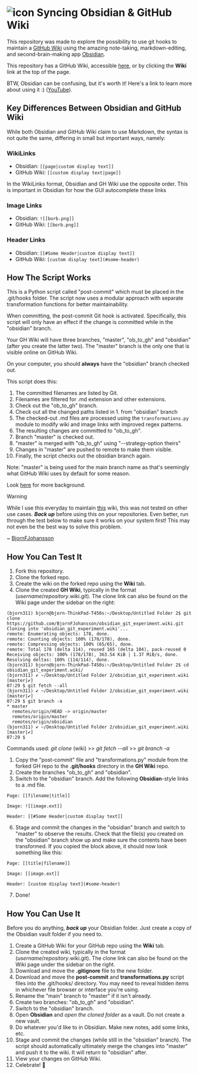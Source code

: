 # ![icon](https://github.com/ObsiWiki/ObsiWiki/blob/main/obsiwiki_small.png?raw=true) Syncing Obsidian & GitHub Wiki

This repository was made to explore the possibility to use git hooks to maintain a [GitHub Wiki](https://docs.github.com/en/communities/documenting-your-project-with-wikis/about-wikis) using the amazing note-taking, markdown-editing, and second-brain-making app [Obsidian](https://obsidian.md/). 

This repository has a GitHub Wiki, accessible [here](https://github.com/BjornFJohansson/obsidian_git_experiment/wiki), or by clicking the **Wiki** link at the top of the page.

BTW, Obsidian can be confusing, but it's worth it! Here's a link to learn more about using it :) ([YouTube](https://youtu.be/QXIa0NAycGo?si=q2-NtNW7xvjYKZSy)).

## Key Differences Between Obsidian and GitHub Wiki
While both Obsidian and GitHub Wiki claim to use Markdown, the syntax is not quite the same,  differing in small but important ways, namely:
### WikiLinks
- Obsidian: `[[page|custom display text]]`
- GitHub Wiki: `[[custom display text|page]]`

In the WikiLinks format, Obsidian and GH Wiki use the opposite order.
This is important in Obsidian for how the GUI autocomplete these links
### Image Links
- Obsidian: `![[borb.png]]`
- GitHub Wiki: `[[borb.png]]`
### Header Links
- Obsidian: `[[#Some Header|custom display text]]`
- GitHub Wiki: `[custom display text](#some-header)`

## How The Script Works
This is a Python script called "post-commit" which must be placed in the .git/hooks folder. The script now uses a modular approach with separate transformation functions for better maintainability.

When committing, the post-commit Git hook is activated. Specifically, this script will only have an effect if the change is committed while in the "obsidian" branch.

Your GH Wiki will have three branches, "master", "ob_to_gh" and "obsidian" (after you create the latter two). The "master" branch is the only one that is visible online on GitHub Wiki.

On your computer, you should **always** have the "obsidian" branch checked out.

This script does this:

1. The committed filenames are listed by Git.
2. Filenames are filtered for .md extension and other extensions.
3. Check out the "ob_to_gh" branch.
4. Check out all the changed paths listed in 1. from "obsidian" branch
5. The checked-out .md files are processed using the `transformations.py` module to modify wiki and image links with improved regex patterns.
6. The resulting changes are committed to "ob_to_gh".
7. Branch "master" is checked out.
8. "master" is merged with "ob_to_gh" using "--strategy-option theirs"
9. Changes in "master" are pushed to remote to make them visible.
10. Finally, the script checks out the obsidian branch again.

Note: "master" is being used for the main branch name as that's seemingly what GitHub Wiki uses by default for some reason.

Look [here](https://forum.obsidian.md/t/github-wiki-kinda-works-to-host-the-wiki/2980) for more background.

> [!WARNING]
> While I use this everyday to maintain [this](https://github.com/MetabolicEngineeringGroupCBMA/MetabolicEngineeringGroupCBMA.github.io/wiki) wiki, this was not tested on other use cases.
> ***Back up*** before using this on your repositories. Even better, run through the test below to make sure it works on your system first! This may not even be the best way to solve this problem.
> 
~ [BjornFJohansson](https://github.com/BjornFJohansson)

## How You Can Test It
1. Fork this repository.
2. Clone the forked repo.
3. Create the wiki on the forked repo using the **Wiki** tab.
4. Clone the created **GH Wiki**, typically in the format (*username*/*repository*.wiki.git). The clone link can also be found on the Wiki page under the sidebar on the right:

```
(bjorn311) bjorn@bjorn-ThinkPad-T450s:~/Desktop/Untitled Folder 2$ git clone https://github.com/BjornFJohansson/obsidian_git_experiment.wiki.git
Cloning into 'obsidian_git_experiment.wiki'...
remote: Enumerating objects: 178, done.
remote: Counting objects: 100% (178/178), done.
remote: Compressing objects: 100% (65/65), done.
remote: Total 178 (delta 114), reused 165 (delta 104), pack-reused 0
Receiving objects: 100% (178/178), 363.54 KiB | 1.37 MiB/s, done.
Resolving deltas: 100% (114/114), done.
(bjorn311) bjorn@bjorn-ThinkPad-T450s:~/Desktop/Untitled Folder 2$ cd obsidian_git_experiment.wiki/
(bjorn311) ✔ ~/Desktop/Untitled Folder 2/obsidian_git_experiment.wiki [master|✔]
07:29 $ git fetch --all
(bjorn311) ✔ ~/Desktop/Untitled Folder 2/obsidian_git_experiment.wiki [master|✔]
07:29 $ git branch -a
* master
  remotes/origin/HEAD -> origin/master
  remotes/origin/master
  remotes/origin/obsidian
(bjorn311) ✔ ~/Desktop/Untitled Folder 2/obsidian_git_experiment.wiki [master|✔]
07:29 $
```
Commands used: *git clone* (wiki) >> *git fetch --all* >> *git branch -a*

1. Copy the "post-commit" file and "transformations.py" module from the forked GH repo to the **.git/hooks** directory in the **GH Wiki** repo.
2. Create the branches "ob_to_gh" and "obsidian".
3. Switch to the "obsidian" branch. Add the following **Obsidian**-style links to a .md file.
```
Page: [[filename|title]]

Image: ![[image.ext]]

Header: [[#Some Header|custom display text]]
```

6. Stage and commit the changes in the "obsidian" branch and switch to "master" to observe the results. Check that the file(s) you created on the "obsidian" branch show up and make sure the contents have been transformed. If you copied the block above, it should now look something like this:
```
Page: [[title|filename]]

Image: [[image.ext]]

Header: [custom display text](#some-header)
```

7. Done!

## How You Can Use It
Before you do anything, ***back up*** your Obsidian folder. Just create a copy of the Obsidian vault folder if you need to.
1. Create a GitHub Wiki for your GitHub repo using the **Wiki** tab.
2. Clone the created wiki, typically in the format (*username*/*repository*.wiki.git). The clone link can also be found on the Wiki page under the sidebar on the right.
3. Download and move the **.gitignore** file to the new folder.
4. Download and move the **post-commit** and **transformations.py** script files into the .git/hooks/ directory. You may need to reveal hidden items in whichever file browser or interface you're using.
5. Rename the "main" branch to "master" if it isn't already.
6. Create two branches: "ob_to_gh" and "obsidian".
7. Switch to the "obsidian" branch.
8. Open **Obsidian** and *open the cloned folder* as a vault. Do not create a new vault.
9.  Do whatever you'd like to in Obsidian. Make new notes, add some links, etc.
10. Stage and commit the changes (while still in the "obsidian" branch). The script should automatically ultimately merge the changes into "master" and push it to the wiki. It will return to "obsidian" after.
11. View your changes on GitHub Wiki.
12. Celebrate! 🎉
